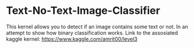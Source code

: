 # Text-No-Text-Image-Classifier
This kernel allows you to detect if an image contains some text or not. In an attempt to show how binary classification works.
Link to the assosiated kaggle kernel: https://www.kaggle.com/amrit00/level3


